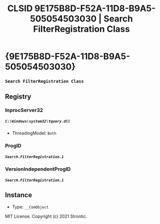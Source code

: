 ﻿---
title: "CLSID 9E175B8D-F52A-11D8-B9A5-505054503030 | Search FilterRegistration Class"
excerpt: What is COM-Object CLSID 9E175B8D-F52A-11D8-B9A5-505054503030?
---

# {9E175B8D-F52A-11D8-B9A5-505054503030}

### `Search FilterRegistration Class`

## Registry


### InprocServer32

##### `C:\Windows\system32\tquery.dll`
* ThreadingModel: `Both`

### ProgID

##### `Search.FilterRegistration.1`

### VersionIndependentProgID

##### `Search.FilterRegistration.1`

## Instance

* Type: `__ComObject`

MIT License. Copyright (c) 2021 Strontic.


